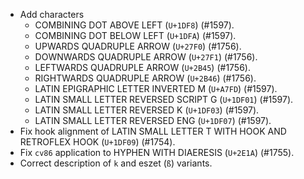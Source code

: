 * Add characters
  - COMBINING DOT ABOVE LEFT (`U+1DF8`) (#1597).
  - COMBINING DOT BELOW LEFT (`U+1DFA`) (#1597).
  - UPWARDS QUADRUPLE ARROW (`U+27F0`) (#1756).
  - DOWNWARDS QUADRUPLE ARROW (`U+27F1`) (#1756).
  - LEFTWARDS QUADRUPLE ARROW (`U+2B45`) (#1756).
  - RIGHTWARDS QUADRUPLE ARROW (`U+2B46`) (#1756).
  - LATIN EPIGRAPHIC LETTER INVERTED M (`U+A7FD`) (#1597).
  - LATIN SMALL LETTER REVERSED SCRIPT G (`U+1DF01`) (#1597).
  - LATIN SMALL LETTER REVERSED K (`U+1DF03`) (#1597).
  - LATIN SMALL LETTER REVERSED ENG (`U+1DF07`) (#1597).
* Fix hook alignment of LATIN SMALL LETTER T WITH HOOK AND RETROFLEX HOOK (`U+1DF09`) (#1754).
* Fix `cv86` application to HYPHEN WITH DIAERESIS (`U+2E1A`) (#1755).
* Correct description of `k` and eszet (`ß`) variants.
